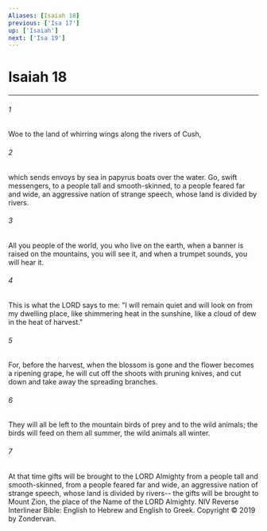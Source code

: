 ```yaml
---
Aliases: [Isaiah 18]
previous: ['Isa 17']
up: ['Isaiah']
next: ['Isa 19']
---
```

# Isaiah 18

***


###### 1 
Woe to the land of whirring wings along the rivers of Cush, 

###### 2 
which sends envoys by sea in papyrus boats over the water. Go, swift messengers, to a people tall and smooth-skinned, to a people feared far and wide, an aggressive nation of strange speech, whose land is divided by rivers. 

###### 3 
All you people of the world, you who live on the earth, when a banner is raised on the mountains, you will see it, and when a trumpet sounds, you will hear it. 

###### 4 
This is what the LORD says to me: "I will remain quiet and will look on from my dwelling place, like shimmering heat in the sunshine, like a cloud of dew in the heat of harvest." 

###### 5 
For, before the harvest, when the blossom is gone and the flower becomes a ripening grape, he will cut off the shoots with pruning knives, and cut down and take away the spreading branches. 

###### 6 
They will all be left to the mountain birds of prey and to the wild animals; the birds will feed on them all summer, the wild animals all winter. 

###### 7 
At that time gifts will be brought to the LORD Almighty from a people tall and smooth-skinned, from a people feared far and wide, an aggressive nation of strange speech, whose land is divided by rivers-- the gifts will be brought to Mount Zion, the place of the Name of the LORD Almighty. NIV Reverse Interlinear Bible: English to Hebrew and English to Greek. Copyright © 2019 by Zondervan.
